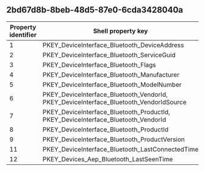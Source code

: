## 2bd67d8b-8beb-48d5-87e0-6cda3428040a

Property identifier | Shell property key | Shell name | Alias
--- | --- | --- | ---
1 | PKEY_DeviceInterface_Bluetooth_DeviceAddress | System.DeviceInterface.Bluetooth.DeviceAddress | 
2 | PKEY_DeviceInterface_Bluetooth_ServiceGuid | System.DeviceInterface.Bluetooth.ServiceGuid | 
3 | PKEY_DeviceInterface_Bluetooth_Flags | System.DeviceInterface.Bluetooth.Flags | 
4 | PKEY_DeviceInterface_Bluetooth_Manufacturer | System.DeviceInterface.Bluetooth.Manufacturer | 
5 | PKEY_DeviceInterface_Bluetooth_ModelNumber | System.DeviceInterface.Bluetooth.ModelNumber | 
6 | PKEY_DeviceInterface_Bluetooth_VendorId, PKEY_DeviceInterface_Bluetooth_VendorIdSource | System.DeviceInterface.Bluetooth.VendorId, System.DeviceInterface.Bluetooth.VendorIdSource | 
7 | PKEY_DeviceInterface_Bluetooth_ProductId, PKEY_DeviceInterface_Bluetooth_VendorId | System.DeviceInterface.Bluetooth.ProductId, System.DeviceInterface.Bluetooth.VendorId | 
8 | PKEY_DeviceInterface_Bluetooth_ProductId | System.DeviceInterface.Bluetooth.ProductId | 
9 | PKEY_DeviceInterface_Bluetooth_ProductVersion | System.DeviceInterface.Bluetooth.ProductVersion | 
11 | PKEY_DeviceInterface_Bluetooth_LastConnectedTime | System.DeviceInterface.Bluetooth.LastConnectedTime | 
12 | PKEY_Devices_Aep_Bluetooth_LastSeenTime |  | 

